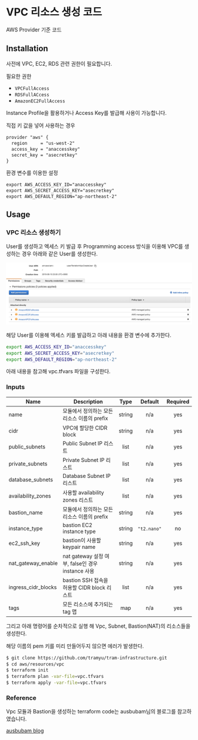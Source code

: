 # VPC 리소스 생성 코드

AWS Provider 기준 코드

## Installation

사전에 VPC, EC2, RDS 관련 권한이 필요합니다.

필요한 권한

- `VPCFullAccess`
- `RDSFullACcess`
- `AmazonEC2FullAccess`

Instance Profile을 활용하거나
Access Key를 발급해 사용이 가능합니다.

직접 키 값을 넣어 사용하는 경우

```
provider "aws" {
  region     = "us-west-2"
  access_key = "anaccesskey"
  secret_key = "asecretkey"
}
```

환경 변수를 이용한 설정

```
export AWS_ACCESS_KEY_ID="anaccesskey"
export AWS_SECRET_ACCESS_KEY="asecretkey"
export AWS_DEFAULT_REGION="ap-northeast-2"
```

## Usage

### VPC 리소스 생성하기

User를 생성하고 엑세스 키 발급 후 Programming access 방식을 이용해 VPC를 생성하는 경우 아래와 같은 User를 생성한다.

![vpc-role](../../../../assets/images/vpc-role.png)

해당 User를 이용해 엑세스 키를 발급하고 아래 내용을 환경 변수에 추가한다.

```bash
export AWS_ACCESS_KEY_ID="anaccesskey"
export AWS_SECRET_ACCESS_KEY="asecretkey"
export AWS_DEFAULT_REGION="ap-northeast-2"
``` 

아래 내용을 참고해 vpc.tfvars 파일을 구성한다.

### Inputs

| Name                | Description                                 |  Type  |   Default   | Required |
| ------------------- | ------------------------------------------- | :----: | :---------: | :------: |
| name                | 모듈에서 정의하는 모든 리소스 이름의 prefix | string |     n/a     |   yes    |
| cidr                | VPC에 할당한 CIDR block                     | string |     n/a     |   yes    |
| public_subnets      | Public Subnet IP 리스트                     |  list  |     n/a     |   yes    |
| private_subnets     | Private Subnet IP 리스트                    |  list  |     n/a     |   yes    |
| database_subnets    | Database Subnet IP 리스트                   |  list  |     n/a     |   yes    |
| availability_zones  | 사용할 availability zones 리스트            |  list  |     n/a     |   yes    |
| bastion_name        | 모듈에서 정의하는 모든 리소스 이름의 prefix | string |     n/a     |   yes    |
| instance_type       | bastion EC2 instance type                   | string | `"t2.nano"` |    no    |
| ec2_ssh_key         | bastion이 사용할 keypair name               | string |     n/a     |   yes    |
| nat_gateway_enable  | nat gateway 설정 여부, false인 경우 instance 사용     | string |     n/a     |   yes    |
| ingress_cidr_blocks | bastion SSH 접속을 허용할 CIDR block 리스트 |  list  |     n/a     |   yes    |
| tags                | 모든 리소스에 추가되는 tag 맵               |  map   |     n/a     |   yes    |


그리고 아래 명령어를 순차적으로 실행 해 Vpc, Subnet, Bastion(NAT)의 리소스들을 생성한다. 

해당 이름의 pem 키를 미리 만들어두지 않으면 에러가 발생한다.

```bash
$ git clone https://github.com/tramyu/tram-infrastructure.git
$ cd aws/resources/vpc
$ terraform init
$ terraform plan -var-file=vpc.tfvars
$ terraform apply -var-file=vpc.tfvars
```

### Reference

Vpc 모듈과 Bastion을 생성하는 terraform code는 ausbubam님의 블로그를 참고하였습니다.

[ausbubam blog](https://blog.2dal.com/2017/10/28/aws-vpc-with-terraform-modules/)
